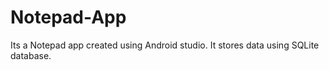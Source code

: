 # Notepad-App
Its a Notepad app created using Android studio. It stores data using SQLite database.
